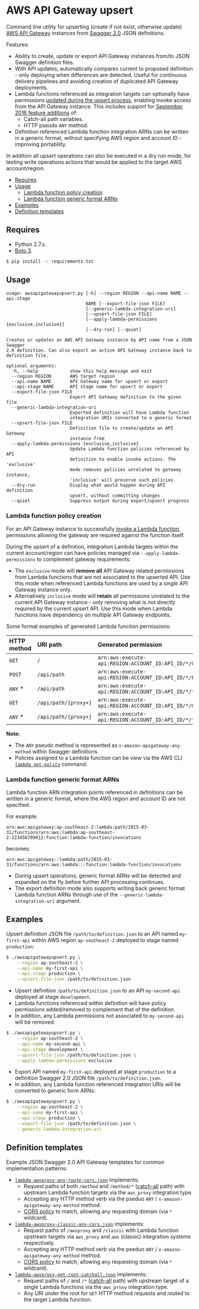 # AWS API Gateway upsert
Command line utility for upserting (create if not exist, otherwise update) [AWS API Gateway](https://aws.amazon.com/api-gateway/) instances from [Swagger 2.0](http://swagger.io/specification/) JSON definitions.

Features:
- Ability to create, update or export API Gateway instances from/to JSON Swagger definition files.
- With API updates, automatically compares current to proposed definition - only deploying when differences are detected. Useful for continuous delivery pipelines and avoiding creation of duplicated API Gateway deployments.
- Lambda functions referenced as integration targets can optionally have permissions [updated during the upsert process](#lambda-function-policy-creation), enabling invoke access from the API Gateway instance. This includes support for [September 2016 feature additions](https://aws.amazon.com/blogs/aws/api-gateway-update-new-features-simplify-api-development/) of:
	- Catch-all path variables.
	- HTTP pseudo `ANY` method.
- Definition referenced Lambda function integration ARNs can be written in a generic format, without specifying AWS region and account ID - improving portability.

In addition all upsert operations can also be executed in a dry run mode, for testing write operations actions that would be applied to the target AWS account/region.

- [Requires](#requires)
- [Usage](#usage)
	- [Lambda function policy creation](#lambda-function-policy-creation)
	- [Lambda function generic format ARNs](#lambda-function-generic-format-arns)
- [Examples](#examples)
- [Definition templates](#definition-templates)

## Requires
- Python 2.7.x.
- [Boto 3](https://boto3.readthedocs.io/en/latest/).

```sh
$ pip install -r requirements.txt
```

## Usage
```
usage: awsapigatewayupsert.py [-h] --region REGION --api-name NAME --api-stage
                              NAME [--export-file-json FILE]
                              [--generic-lambda-integration-uri]
                              [--upsert-file-json FILE]
                              [--apply-lambda-permissions {exclusive,inclusive}]
                              [--dry-run] [--quiet]

Creates or updates an AWS API Gateway instance by API name from a JSON Swagger
2.0 definition. Can also export an active API Gateway instance back to
definition file.

optional arguments:
  -h, --help            show this help message and exit
  --region REGION       AWS target region
  --api-name NAME       API Gateway name for upsert or export
  --api-stage NAME      API stage name for upsert or export
  --export-file-json FILE
                        Export API Gateway definition to the given file
  --generic-lambda-integration-uri
                        Exported definition will have Lambda function
                        integration URIs converted to a generic format
  --upsert-file-json FILE
                        Definition file to create/update an API Gateway
                        instance from
  --apply-lambda-permissions {exclusive,inclusive}
                        Update Lambda function policies referenced by API
                        definition to enable invoke actions. The 'exclusive'
                        mode removes policies unrelated to gateway instance,
                        'inclusive' will preserve such policies.
  --dry-run             Display what would happen during API definition
                        upsert, without committing changes
  --quiet               Suppress output during export/upsert progress
```

### Lambda function policy creation
For an API Gateway instance to successfully [invoke a Lambda function](http://docs.aws.amazon.com/lambda/latest/dg/with-on-demand-https.html), permissions allowing the gateway are required against the function itself.

During the upsert of a definition, integration Lambda targets within the current account/region can have policies managed via `--apply-lambda-permissions` to complement gateway requirements:
- The `exclusive` mode will **remove all** API Gateway related permissions from Lambda functions that are not associated to the upserted API. Use this mode when referenced Lambda functions are used by a *single* API Gateway instance only.
- Alternatively `inclusive` mode will **retain** all permissions unrelated to the current API Gateway instance - only removing what is not directly required by the current upsert API. Use this mode when Lambda functions have dependency on *multiple* API Gateway endpoints.

Some format examples of generated Lambda function permissions:

HTTP method | URI path | Generated permission
:--- | :--- | :---
`GET` | `/` | `arn:aws:execute-api:REGION:ACCOUNT_ID:API_ID/*/GET/`
`POST` | `/api/path` | `arn:aws:execute-api:REGION:ACCOUNT_ID:API_ID/*/POST/api/path`
`ANY` * | `/api/path` | `arn:aws:execute-api:REGION:ACCOUNT_ID:API_ID/*/*/api/path`
`GET` | `/api/path/{proxy+}` | `arn:aws:execute-api:REGION:ACCOUNT_ID:API_ID/*/GET/api/path/*`
`ANY` * | `/api/path/{proxy+}` | `arn:aws:execute-api:REGION:ACCOUNT_ID:API_ID/*/*/api/path/*`

**Note:**
- The `ANY` pseudo method is represented as `x-amazon-apigateway-any-method` within Swagger definitions.
- Policies assigned to a Lambda function can be view via the AWS CLI [`lambda get-policy`](http://docs.aws.amazon.com/cli/latest/reference/lambda/get-policy.html) command.

### Lambda function generic format ARNs
Lambda function ARN integration points referenced in definitions can be written in a generic format, where the AWS region and account ID are not specified.

For example:
```
arn:aws:apigateway:ap-southeast-2:lambda:path/2015-03-31/functions/arn:aws:lambda:ap-southeast-2:123456789012:function:lambda-function/invocations
```

becomes:
```
arn:aws:apigateway::lambda:path/2015-03-31/functions/arn:aws:lambda:::function:lambda-function/invocations
```

- During upsert operations, generic format ARNs will be detected and expanded on the fly before further API processing continues.
- The export definition mode also supports writing back generic format Lambda function ARNs through use of the `--generic-lambda-integration-uri` argument.

## Examples
Upsert definition JSON file `/path/to/definition.json` to an API named `my-first-api` within AWS region `ap-southeast-2` deployed to stage named `production`:
```sh
$ ./awsapigatewayupsert.py \
	--region ap-southeast-2 \
	--api-name my-first-api \
	--api-stage production \
	--upsert-file-json /path/to/definition.json
```

- Upsert definition `/path/to/definition.json` to an API `my-second-api` deployed at stage `development`.
- Lambda functions referenced within definition will have policy permissions added/removed to complement that of the definition.
- In addition, any Lambda permissions not associated to `my-second-api` will be removed:
```sh
$ ./awsapigatewayupsert.py \
	--region ap-southeast-2 \
	--api-name my-second-api \
	--api-stage development \
	--upsert-file-json /path/to/definition.json \
	--apply-lambda-permissions exclusive
```

- Export API named `my-first-api` deployed at stage `production` to a definition Swagger 2.0 JSON file `/path/to/definition.json`.
- In addition, any Lambda function referenced integration URIs will be converted to generic form ARNs:
```sh
$ ./awsapigatewayupsert.py \
	--region ap-southeast-2 \
	--api-name my-first-api \
	--api-stage production \
	--export-file-json /path/to/definition.json \
	--generic-lambda-integration-uri
```

## Definition templates
Example JSON Swagger 2.0 API Gateway templates for common implementation patterns:
- [`lambda-awsproxy-any-route-cors.json`](definition-template/lambda-awsproxy-any-route-cors.json) implements:
	- Request paths of both `/method` and `/method/*` ([catch-all](http://docs.aws.amazon.com/apigateway/latest/developerguide/api-gateway-set-up-simple-proxy.html#api-gateway-proxy-resource) path) with upstream Lambda function targets via the `aws_proxy` integration type.
	- Accepting any HTTP method verb via the pseduo `ANY` / `x-amazon-apigateway-any-method` method.
	- [CORS policy](https://developer.mozilla.org/en-US/docs/Web/HTTP/Access_control_CORS) to match, allowing any requesting domain (via `*` wildcard).
- [`lambda-awsproxy-classic-any-cors.json`](definition-template/lambda-awsproxy-classic-any-cors.json) implements:
	- Request paths of `/awsproxy` and `/classic` with Lambda function upstream targets via `aws_proxy` and `aws` (classic) integration systems respectively.
	- Accepting any HTTP method verb via the pseduo `ANY` / `x-amazon-apigateway-any-method` method.
	- [CORS policy](https://developer.mozilla.org/en-US/docs/Web/HTTP/Access_control_CORS) to match, allowing any requesting domain (via `*` wildcard).
- [`lambda-awsproxy-get-root-catchall.json`](definition-template/lambda-awsproxy-get-root-catchall.json) implements:
	- Request paths of `/` and `/*` ([catch-all](http://docs.aws.amazon.com/apigateway/latest/developerguide/api-gateway-set-up-simple-proxy.html#api-gateway-proxy-resource) path) with upstream target of a single Lambda functions via the `aws_proxy` integration type.
	- Any URI under the root for `GET` HTTP method requests and routed to the target Lambda function.
